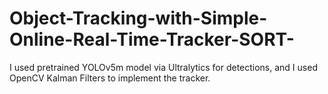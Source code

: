 # Object-Tracking-with-Simple-Online-Real-Time-Tracker-SORT-
I used pretrained YOLOv5m model via Ultralytics for detections, and I used OpenCV Kalman Filters to implement the tracker.

